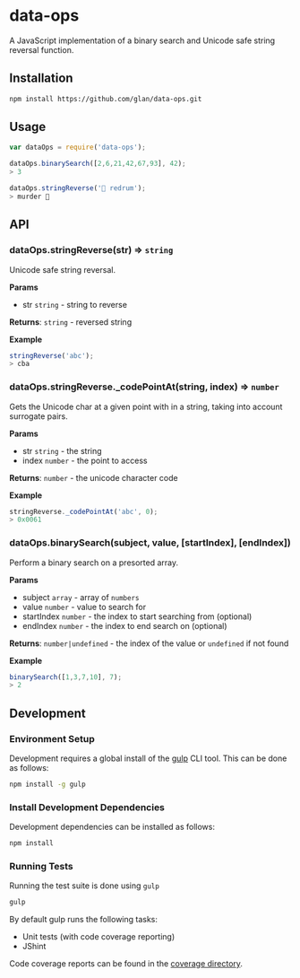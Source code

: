 # data-ops

A JavaScript implementation of a binary search and Unicode safe string reversal function.

## Installation

```bash
npm install https://github.com/glan/data-ops.git
```

## Usage

```js
var dataOps = require('data-ops');

dataOps.binarySearch([2,6,21,42,67,93], 42);
> 3

dataOps.stringReverse('🐎 redrum');
> murder 🐎
```

## API

### dataOps.stringReverse(str) => `string`
Unicode safe string reversal.

**Params**

- str `string` - string to reverse

**Returns**: `string` - reversed string

**Example**

```js
stringReverse('abc');
> cba
```

### dataOps.stringReverse._codePointAt(string, index) => `number`
Gets the Unicode char at a given point with in a string, taking into account surrogate pairs.

**Params**

- str `string` - the string
- index `number` - the point to access

**Returns**: `number` - the unicode character code

**Example**

```js
stringReverse._codePointAt('abc', 0);
> 0x0061
```

### dataOps.binarySearch(subject, value, [startIndex], [endIndex])
Perform a binary search on a presorted array.

**Params**

- subject `array` - array of `numbers`
- value `number` - value to search for
- startIndex `number` - the index to start searching from (optional)
- endIndex `number` - the index to end search on (optional)

**Returns**: `number|undefined` - the index of the value or `undefined` if not found

**Example**

```js
binarySearch([1,3,7,10], 7);
> 2
```

## Development

### Environment Setup

Development requires a global install of the [gulp](http://gulpjs.com) CLI tool. This can be done as follows:

```bash
npm install -g gulp
```

### Install Development Dependencies

Development dependencies can be installed as follows:

```bash
npm install
```

### Running Tests

Running the test suite is done using `gulp`

```bash
gulp
```

By default gulp runs the following tasks:

- Unit tests (with code coverage reporting)
- JShint

Code coverage reports can be found in the [coverage directory](./coverage/lcov-report/index.html).
